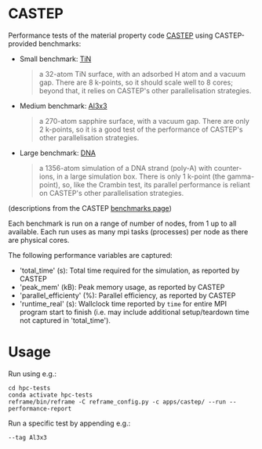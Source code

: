 # CASTEP

Performance tests of the material property code [CASTEP](http://www.castep.org/) using CASTEP-provided benchmarks:
- Small benchmark: [TiN](http://www.castep.org/CASTEP/TiN)
  > a 32-atom TiN surface, with an adsorbed H atom and a vacuum gap. There are 8 k-points, so it should scale well to 8 cores; beyond that, it relies on CASTEP's other parallelisation strategies.
- Medium benchmark: [Al3x3](http://www.castep.org/CASTEP/Al3x3)
  > a 270-atom sapphire surface, with a vacuum gap. There are only 2 k-points, so it is a good test of the performance of CASTEP's other parallelisation strategies.
- Large benchmark: [DNA](/home/hpcbras1/hpc-tests/apps/castep/README.md)
  > a 1356-atom simulation of a DNA strand (poly-A) with counter-ions, in a large simulation box. There is only 1 k-point (the gamma-point), so, like the Crambin test, its parallel performance is reliant on CASTEP's other parallelisation strategies.

(descriptions from the CASTEP [benchmarks page](http://www.castep.org/CASTEP/Benchmarks))

Each benchmark is run on a range of number of nodes, from 1 up to all available. Each run uses as many mpi tasks (processes) per node as there are physical cores.

The following performance variables are captured:
- 'total_time' (s): Total time required for the simulation, as reported by CASTEP
- 'peak_mem' (kB): Peak memory usage, as reported by CASTEP
- 'parallel_efficienty' (%): Parallel efficiency, as reported by CASTEP
- 'runtime_real' (s): Wallclock time reported by `time` for entire MPI program start to finish (i.e. may include additional setup/teardown time not captured in 'total_time').

# Usage

Run using e.g.:
        
    cd hpc-tests
    conda activate hpc-tests
    reframe/bin/reframe -C reframe_config.py -c apps/castep/ --run --performance-report

Run a specific test by appending e.g.:

    --tag Al3x3

